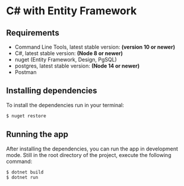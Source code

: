 # C# with Entity Framework

## Requirements

- Command Line Tools, latest stable version: **(version 10 or newer)**
- C#, latest stable version: **(Node 8 or newer)**
- nuget (Entity Framework, Design, PgSQL)
- postgres, latest stable version: **(Node 14 or newer)**
- Postman

## Installing dependencies

To install the dependencies run in your terminal:

```bash
$ nuget restore
```

## Running the app

After installing the dependencies, you can run the app in development mode. Still in the root directory of the project, execute the following command:

```bash
$ dotnet build
$ dotnet run
```